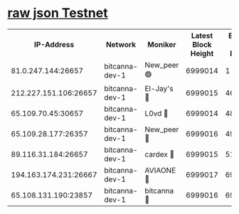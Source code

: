 [raw json Testnet](https://rpc-check.bcat.stavr.tech/bcat/rpc-bcat-result.json)
=


<table><tr><th>IP-Address</th><th>Network</th><th>Moniker</th><th>Latest Block Height</th><th>Earliest Block Height</th><th>Catching Up</th><th>Tx Index</th><th>Voting Power</th><th>Scan Time</th></tr><tr><td>81.0.247.144:26657</td><td>bitcanna-dev-1</td><td>New_peer 🟢</td><td>6999014</td><td>1</td><td>False</td><td>on</td><td>0</td><td>2024-03-22T13:14:33.238676762UTC</td></tr><tr><td>212.227.151.106:26657</td><td>bitcanna-dev-1</td><td>El-Jay's 🔴</td><td>6999015</td><td>4670391</td><td>False</td><td>on</td><td>2218364</td><td>2024-03-22T13:14:39.857927405UTC</td></tr><tr><td>65.109.70.45:30657</td><td>bitcanna-dev-1</td><td>L0vd 🔴</td><td>6999014</td><td>4828155</td><td>False</td><td>on</td><td>308120</td><td>2024-03-22T13:14:33.525595395UTC</td></tr><tr><td>65.109.28.177:26357</td><td>bitcanna-dev-1</td><td>New_peer 🔴</td><td>6999016</td><td>4952911</td><td>False</td><td>on</td><td>2237167</td><td>2024-03-22T13:14:40.430991706UTC</td></tr><tr><td>89.116.31.184:26657</td><td>bitcanna-dev-1</td><td>cardex 🔴</td><td>6999015</td><td>5185001</td><td>False</td><td>on</td><td>1</td><td>2024-03-22T13:14:40.132768488UTC</td></tr><tr><td>194.163.174.231:26667</td><td>bitcanna-dev-1</td><td>AVIAONE 🔴</td><td>6999017</td><td>6990021</td><td>False</td><td>on</td><td>1949865</td><td>2024-03-22T13:14:49.237168319UTC</td></tr><tr><td>65.108.131.190:23857</td><td>bitcanna-dev-1</td><td>bitcanna 🔴</td><td>6999016</td><td>6995016</td><td>False</td><td>off</td><td>378646</td><td>2024-03-22T13:14:40.758588219UTC</td></tr></table>